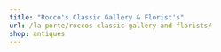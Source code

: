 ```yaml
---
title: "Rocco's Classic Gallery & Florist's"
url: /la-porte/roccos-classic-gallery-and-florists/
shop: antiques
---
```

